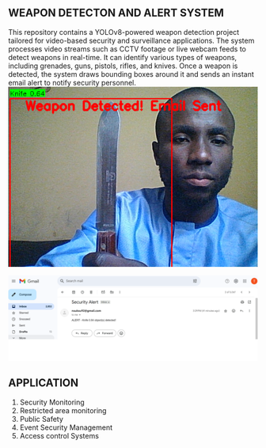 ## WEAPON DETECTON AND ALERT SYSTEM

This repository contains a YOLOv8-powered weapon detection project tailored for video-based security and surveillance applications.
The system processes video streams such as CCTV footage or live webcam feeds to detect weapons in real-time. 
It can identify various types of weapons, including grenades, guns, pistols, rifles, and knives. 
Once a weapon is detected, the system draws bounding boxes around it and sends an instant email alert to notify security personnel.
![image alt](https://github.com/riyeba/weapon-detection-alert-system/blob/main/detected_weapon.png?raw=true)


![image alt](https://github.com/riyeba/weapon-detection-alert-system/blob/main/message_receivedd.png?raw=true)


## APPLICATION
1. Security Monitoring
2. Restricted area monitoring
3. Public Safety
4. Event Security Management
5. Access control Systems
